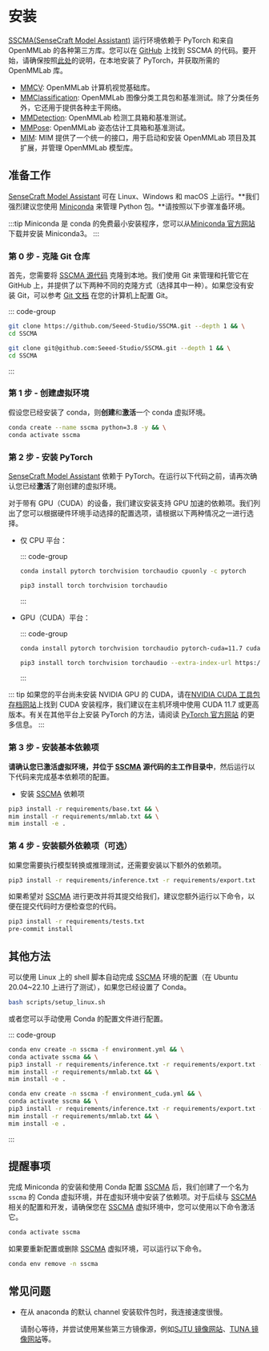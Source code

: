 # 安装

[SSCMA(SenseCraft Model Assistant)](https://github.com/Seeed-Studio/SSCMA) 运行环境依赖于 PyTorch 和来自 OpenMMLab 的各种第三方库。您可以在 [GitHub](https://github.com/Seeed-Studio/SSCMA) 上找到 SSCMA 的代码。要开始，请确保按照[此处](https://pytorch.org/get-started/locally/)的说明，在本地安装了 PyTorch，并获取所需的 OpenMMLab 库。

- [MMCV](https://github.com/open-mmlab/mmcv): OpenMMLab 计算机视觉基础库。
- [MMClassification](https://github.com/open-mmlab/mmclassification): OpenMMLab 图像分类工具包和基准测试。除了分类任务外，它还用于提供各种主干网络。
- [MMDetection](https://github.com/open-mmlab/mmdetection): OpenMMLab 检测工具箱和基准测试。
- [MMPose](https://github.com/open-mmlab/mmpose): OpenMMLab 姿态估计工具箱和基准测试。
- [MIM](https://github.com/open-mmlab/mim): MIM 提供了一个统一的接口，用于启动和安装 OpenMMLab 项目及其扩展，并管理 OpenMMLab 模型库。

## 准备工作

[SenseCraft Model Assistant](https://github.com/Seeed-Studio/SSCMA) 可在 Linux、Windows 和 macOS 上运行。**我们强烈建议您使用 [Miniconda](https://docs.conda.io/en/latest/miniconda.html) 来管理 Python 包。**请按照以下步骤准备环境。

:::tip
Miniconda 是 conda 的免费最小安装程序，您可以从[Miniconda 官方网站](https://docs.conda.io/en/latest/miniconda.html)下载并安装 Miniconda3。
:::

### 第 0 步 - 克隆 Git 仓库

首先，您需要将 [SSCMA 源代码](https://github.com/Seeed-Studio/SSCMA) 克隆到本地。我们使用 Git 来管理和托管它在 GitHub 上，并提供了以下两种不同的克隆方式（选择其中一种）。如果您没有安装 Git，可以参考 [Git 文档](https://git-scm.com/book/en/v2/Getting-Started-Installing-Git) 在您的计算机上配置 Git。

::: code-group

```sh [HTTPS]
git clone https://github.com/Seeed-Studio/SSCMA.git --depth 1 && \
cd SSCMA
```

```sh [SSH]
git clone git@github.com:Seeed-Studio/SSCMA.git --depth 1 && \
cd SSCMA
```

:::

### 第 1 步 - 创建虚拟环境

假设您已经安装了 conda，则**创建**和**激活**一个 conda 虚拟环境。

```sh
conda create --name sscma python=3.8 -y && \
conda activate sscma
```

### 第 2 步 - 安装 PyTorch

[SenseCraft Model Assistant](https://github.com/Seeed-Studio/SSCMA) 依赖于 PyTorch。在运行以下代码之前，请再次确认您已经**激活**了刚创建的虚拟环境。

对于带有 GPU（CUDA）的设备，我们建议安装支持 GPU 加速的依赖项。我们列出了您可以根据硬件环境手动选择的配置选项，请根据以下两种情况之一进行选择。

- 仅 CPU 平台：

  ::: code-group

  ```sh [conda]
  conda install pytorch torchvision torchaudio cpuonly -c pytorch
  ```

  ```sh [pip]
  pip3 install torch torchvision torchaudio
  ```

  :::

- GPU（CUDA）平台：

  ::: code-group

  ```sh [conda]
  conda install pytorch torchvision torchaudio pytorch-cuda=11.7 cudatoolkit=11.7 -c pytorch -c nvidia
  ```

  ```sh [pip]
  pip3 install torch torchvision torchaudio --extra-index-url https://download.pytorch.org/whl/cu117
  ```

  :::

::: tip
如果您的平台尚未安装 NVIDIA GPU 的 CUDA，请在[NVIDIA CUDA 工具包存档网站](https://developer.nvidia.com/cuda-toolkit-archive)上找到 CUDA 安装程序，我们建议在主机环境中使用 CUDA 11.7 或更高版本。有关在其他平台上安装 PyTorch 的方法，请阅读 [PyTorch 官方网站](https://pytorch.org/get-started/locally/) 的更多信息。
:::

### 第 3 步 - 安装基本依赖项

**请确认您已激活虚拟环境，并位于 [SSCMA](https://github.com/Seeed-Studio/SSCMA) 源代码的主工作目录中**，然后运行以下代码来完成基本依赖项的配置。

- 安装 [SSCMA](https://github.com/Seeed-Studio/SSCMA) 依赖项

```sh
pip3 install -r requirements/base.txt && \
mim install -r requirements/mmlab.txt && \
mim install -e .
```

### 第 4 步 - 安装额外依赖项（可选）

如果您需要执行模型转换或推理测试，还需要安装以下额外的依赖项。

```sh
pip3 install -r requirements/inference.txt -r requirements/export.txt
```

如果希望对 [SSCMA](https://github.com/Seeed-Studio/SSCMA) 进行更改并将其提交给我们，建议您额外运行以下命令，以便在提交代码时方便检查您的代码。

```sh
pip3 install -r requirements/tests.txt
pre-commit install
```

## 其他方法

可以使用 Linux 上的 shell 脚本自动完成 [SSCMA](https://github.com/Seeed-Studio/SSCMA) 环境的配置（在 Ubuntu 20.04~22.10 上进行了测试），如果您已经设置了 Conda。

```bash
bash scripts/setup_linux.sh
```

或者您可以手动使用 Conda 的配置文件进行配置。

::: code-group

```sh [仅 CPU]
conda env create -n sscma -f environment.yml && \
conda activate sscma && \
pip3 install -r requirements/inference.txt -r requirements/export.txt -r requirements/tests.txt && \
mim install -r requirements/mmlab.txt && \
mim install -e .
```

```sh [GPU（CUDA）]
conda env create -n sscma -f environment_cuda.yml && \
conda activate sscma && \
pip3 install -r requirements/inference.txt -r requirements/export.txt -r requirements/tests.txt && \
mim install -r requirements/mmlab.txt && \
mim install -e .
```

:::

## 提醒事项

完成 Miniconda 的安装和使用 Conda 配置 [SSCMA](https://github.com/Seeed-Studio/SSCMA) 后，我们创建了一个名为 `sscma` 的 Conda 虚拟环境，并在虚拟环境中安装了依赖项。对于后续与 [SSCMA](https://github.com/Seeed-Studio/SSCMA) 相关的配置和开发，请确保您在 [SSCMA](https://github.com/Seeed-Studio/SSCMA) 虚拟环境中，您可以使用以下命令激活它。

```sh
conda activate sscma
```

如果要重新配置或删除 [SSCMA](https://github.com/Seeed-Studio/SSCMA) 虚拟环境，可以运行以下命令。

```sh
conda env remove -n sscma
```

## 常见问题

- 在从 anaconda 的默认 channel 安装软件包时，我连接速度很慢。

  请耐心等待，并尝试使用某些第三方镜像源，例如[SJTU 镜像网站](https://mirror.sjtu.edu.cn/docs/anaconda)、[TUNA 镜像网站](https://mirrors.tuna.tsinghua.edu.cn/help/anaconda)等。